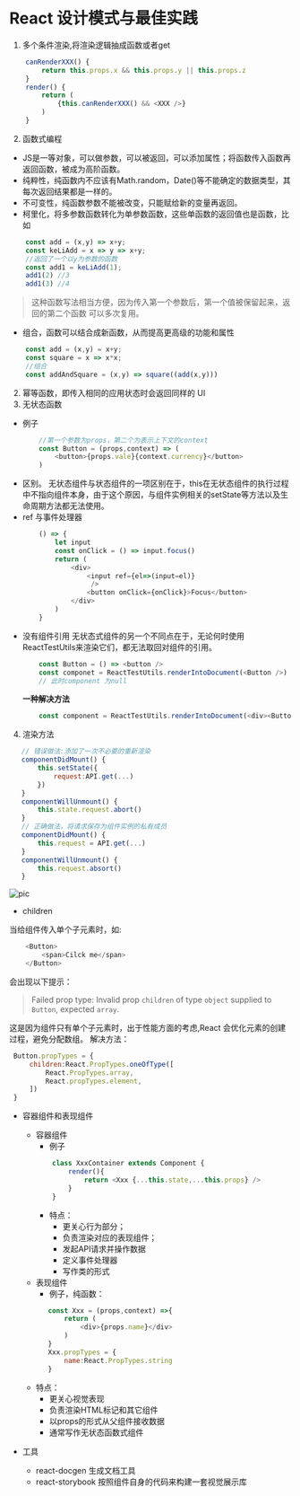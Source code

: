 # React 设计模式与最佳实践

1. 多个条件渲染,将渲染逻辑抽成函数或者get 

```js
    canRenderXXX() {
        return this.props.x && this.props.y || this.props.z
    }
    render() {
        return (
            {this.canRenderXXX() && <XXX />}
        )
    }
```
2. 函数式编程
- JS是一等对象，可以做参数，可以被返回，可以添加属性；将函数传入函数再返回函数，被成为高阶函数。
- 纯粹性，纯函数内不应该有Math.random，Date()等不能确定的数据类型，其每次返回结果都是一样的。
- 不可变性，纯函数参数不能被改变，只能赋给新的变量再返回。
- 柯里化，将多参数函数转化为单参数函数，这些单函数的返回值也是函数，比如
```js
    const add = (x,y) => x+y;
    const keLiAdd = x => y => x+y;
    //返回了一个以y为参数的函数
    const add1 = keLiAdd(1);
    add1(2) //3
    add1(3) //4
```
 >这种函数写法相当方便，因为传入第一个参数后，第一个值被保留起来，返回的第二个函数
可以多次复用。
- 组合，函数可以结合成新函数，从而提高更高级的功能和属性

```js
    const add = (x,y) = x+y;
    const square = x => x*x;
    //组合
    const addAndSquare = (x,y) => square((add(x,y)))
```

2. 幂等函数，即传入相同的应用状态时会返回同样的 UI
3. 无状态函数
- 例子
    ```js
        //第一个参数为props，第二个为表示上下文的context
        const Button = (props,context) => (
            <button>{props.vale}{context.currency}</button>
        )
    ```
 - 区别。
    无状态组件与状态组件的一项区别在于，this在无状态组件的执行过程中不指向组件本身，由于这个原因，与组件实例相关的setState等方法以及生命周期方法都无法使用。
- ref 与事件处理器
    ```js
        () => {
            let input
            const onClick = () => input.focus()
            return (
                <div>
                    <input ref={el=>(input=el)}
                     />
                    <button onClick={onClick}>Focus</button>
                </div>
            )
        }
    ```
- 没有组件引用
    无状态式组件的另一个不同点在于，无论何时使用ReactTestUtils来渲染它们，都无法取回对组件的引用。
    ```js
        const Button = () => <button />
        const componet = ReactTestUtils.renderIntoDocument(<Button />)
        // 此时component 为null

    ```
    **一种解决方法**
    ```js
        const component = ReactTestUtils.renderIntoDocument(<div><Button /></div>)
    ```
4. 渲染方法
```js
   // 错误做法:添加了一次不必要的重新渲染
   componentDidMount() {
       this.setState({
           request:API.get(...)
       })
   }
   componentWillUnmount() {
       this.state.request.abort()
   }
   // 正确做法，将请求保存为组件实例的私有成员
   componentDidMount() {
       this.request = API.get(...)
   }
   componentWillUnmount() {
       this.request.absort()
   }
```
![pic](http://m.qpic.cn/psb?/V13Sdu2D3uI4IT/uSF5Ftr*S.9xqm0QuX5e2G3xrGOtQrsKPf6BBO64wPQ!/b/dDcBAAAAAAAA&bo=egINAgAAAAADB1U!&rf=viewer_4)

- children 

当给组件传入单个子元素时，如:
```js
    <Button>
        <span>Cilck me</span>
    </Button>
```
会出现以下提示：

>Failed prop type: Invalid prop `children` of type `object` supplied
to `Button`, expected `array`.

这是因为组件只有单个子元素时，出于性能方面的考虑,React 会优化元素的创建过程，避免分配数组。
解决方法：
```js
 Button.propTypes = {
     children:React.PropTypes.oneOfType([
         React.PropTypes.array,
         React.propTypes.element,
     ])
 }
```
- 容器组件和表现组件
    - 容器组件
        - 例子
        ```js
            class XxxContainer extends Component {
                render(){
                    return <Xxx {...this.state,...this.props} />
                }
            }
        ```
        - 特点：
            - 更关心行为部分；
            - 负责渲染对应的表现组件；
            - 发起API请求并操作数据
            - 定义事件处理器
            - 写作类的形式
    - 表现组件
        - 例子，纯函数：
        ```js
           const Xxx = (props,context) =>{
               return (
                   <div>{props.name}</div>
               )
           }
           Xxx.propTypes = {
               name:React.PropTypes.string
           }
        ```
    - 特点：
        - 更关心视觉表现
        - 负责渲染HTML标记和其它组件
        - 以props的形式从父组件接收数据
        - 通常写作无状态函数式组件

- 工具
    - react-docgen 生成文档工具
    - react-storybook 按照组件自身的代码来构建一套视觉展示库